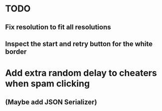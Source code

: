 # TODO

## Fix resolution to fit all resolutions
## Inspect the start and retry button for the white border
# Add extra random delay to cheaters when spam clicking
## (Maybe add JSON Serializer)